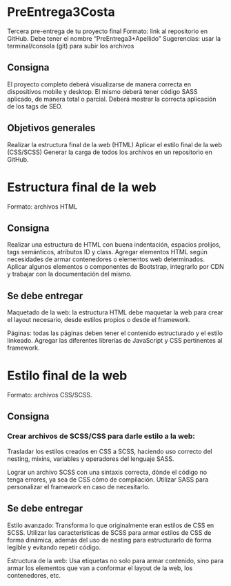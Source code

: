 # PreEntrega3Costa
Tercera pre-entrega de tu proyecto final
  Formato: link al repositorio en GitHub.  Debe tener el nombre “PreEntrega3+Apellido”
  Sugerencias: usar la terminal/consola (git) para subir los archivos
  
## Consigna
  El proyecto completo deberá visualizarse de manera correcta en dispositivos mobile y desktop.
  El mismo deberá tener código SASS aplicado, de manera total o parcial.
  Deberá mostrar la correcta aplicación de los tags de SEO.
  
  
## Objetivos generales
  Realizar la estructura final de la web (HTML)
  Aplicar el estilo final de la web (CSS/SCSS)
  Generar la carga de todos los archivos en un repositorio en GitHub.

# Estructura final de la web

  Formato: archivos HTML

## Consigna
  Realizar una estructura de HTML con buena indentación, espacios prolijos, tags semánticos, atributos ID y class.
  Agregar elementos HTML según necesidades de armar contenedores o elementos web determinados.
  Aplicar algunos elementos o componentes de Bootstrap, integrarlo por CDN y trabajar con la documentación del mismo.

## Se debe entregar
  Maquetado de la web: la estructura HTML debe maquetar la web para crear el layout necesario, desde estilos propios o desde   el framework.

  Páginas: todas las páginas deben tener el contenido estructurado y el estilo linkeado. Agregar las diferentes librerías de   JavaScript y CSS pertinentes al framework.

# Estilo final de la web
  Formato: archivos CSS/SCSS.

## Consigna
### Crear archivos de SCSS/CSS para darle estilo a la web:

  Trasladar los estilos creados en CSS a SCSS, haciendo uso correcto del nesting, mixins, variables y operadores del lenguaje   SASS.

  Lograr un archivo SCSS con una sintaxis correcta, dónde el código no tenga errores, ya sea de CSS cómo de compilación.
  Utilizar SASS para personalizar el framework en caso de necesitarlo.


## Se debe entregar

  Estilo avanzado: Transforma lo que originalmente eran estilos de CSS en SCSS. Utilizar las características de SCSS para       armar estilos de CSS de forma dinámica, además del uso de nesting para estructurarlo de forma legible y evitando repetir     código.

  Estructura de la web: Usa etiquetas no solo para armar contenido, sino para armar los elementos que van a conformar el       layout de la web, los contenedores, etc.


























